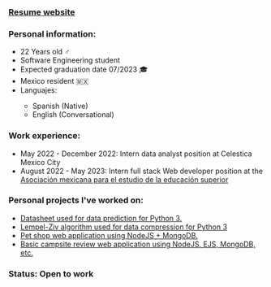 <a href="https://exoticturtles.github.io/luis-website.github.io/"><h3>Resume website</h3></a>

<h3>Personal information:</h3>
<ul>
<li>22 Years old ♂️</li>
<li>Software Engineering student</li>
<li>Expected graduation date 07/2023 🎓</li>
<li>Mexico resident 🇲🇽</li>
<li>Languajes:</li>
 <ul> 
  <li>Spanish (Native)</li>
  <li>English (Conversational)</li>
 </ul>
</ul>

<h3>Work experience:</h3>
<ul>
 <li>May 2022 - December 2022: Intern data analyst position at Celestica Mexico City</li>
 <li>August 2022 - May 2023: Intern full stack Web developer position at the <a href="https://github.com/Asociacion-AMEES">Asociación mexicana para el estudio de la educación superior</a></li>
</ul>

<h3>Personal projects I've worked on: </h3>
<ul>
<li><a href="https://github.com/ExoticTurtles/regression_models" target="blank">Datasheet used for data prediction for Python 3.</a></li>
<li><a href="https://github.com/ExoticTurtles/Lempel-Ziv-algorithm" target="blank">Lempel-Ziv algorithm used for data compression for Python 3</a></li>
<li><a href="https://github.com/ExoticTurtles/DatabaseAdmin-Project" target="blank">Pet shop web application using NodeJS + MongoDB.</a></li>
<li><a href="https://github.com/ExoticTurtles/YelpCamp" target="blank">Basic campsite review web application using NodeJS, EJS, MongoDB, etc. </a></li>
</ul>

<h3>Status: Open to work</h3>
